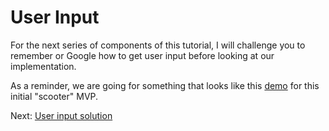 # User Input

For the next series of components of this tutorial, I will challenge you to remember or Google how to get user input before looking at our implementation.

As a reminder, we are going for something that looks like this [demo](http://jsbin.com/cacaqa) for this initial "scooter" MVP.

Next: [User input solution](user_input_implementation.md)